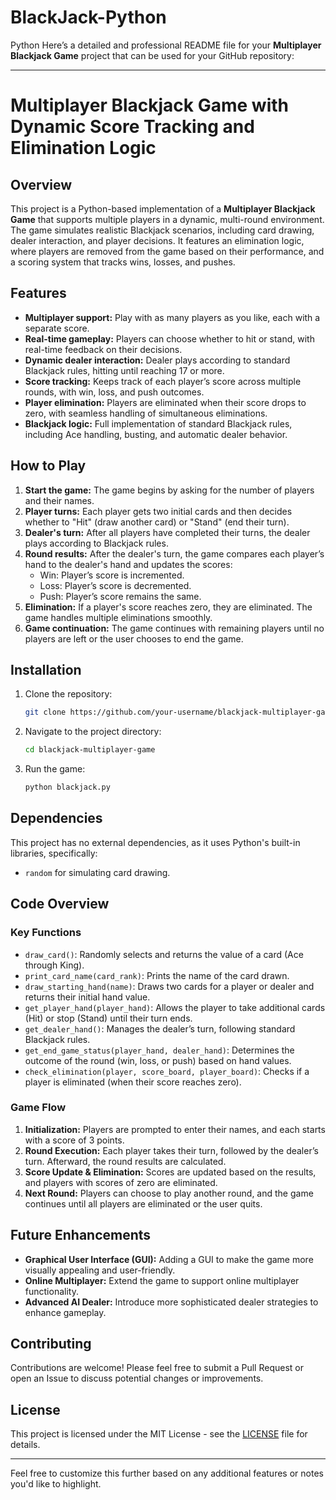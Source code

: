 # BlackJack-Python
Python
Here’s a detailed and professional README file for your **Multiplayer Blackjack Game** project that can be used for your GitHub repository:

---

# Multiplayer Blackjack Game with Dynamic Score Tracking and Elimination Logic

## Overview
This project is a Python-based implementation of a **Multiplayer Blackjack Game** that supports multiple players in a dynamic, multi-round environment. The game simulates realistic Blackjack scenarios, including card drawing, dealer interaction, and player decisions. It features an elimination logic, where players are removed from the game based on their performance, and a scoring system that tracks wins, losses, and pushes.

## Features
- **Multiplayer support:** Play with as many players as you like, each with a separate score.
- **Real-time gameplay:** Players can choose whether to hit or stand, with real-time feedback on their decisions.
- **Dynamic dealer interaction:** Dealer plays according to standard Blackjack rules, hitting until reaching 17 or more.
- **Score tracking:** Keeps track of each player’s score across multiple rounds, with win, loss, and push outcomes.
- **Player elimination:** Players are eliminated when their score drops to zero, with seamless handling of simultaneous eliminations.
- **Blackjack logic:** Full implementation of standard Blackjack rules, including Ace handling, busting, and automatic dealer behavior.

## How to Play
1. **Start the game:** The game begins by asking for the number of players and their names.
2. **Player turns:** Each player gets two initial cards and then decides whether to "Hit" (draw another card) or "Stand" (end their turn).
3. **Dealer's turn:** After all players have completed their turns, the dealer plays according to Blackjack rules.
4. **Round results:** After the dealer's turn, the game compares each player’s hand to the dealer's hand and updates the scores:
    - Win: Player’s score is incremented.
    - Loss: Player’s score is decremented.
    - Push: Player’s score remains the same.
5. **Elimination:** If a player's score reaches zero, they are eliminated. The game handles multiple eliminations smoothly.
6. **Game continuation:** The game continues with remaining players until no players are left or the user chooses to end the game.

## Installation
1. Clone the repository:
    ```bash
    git clone https://github.com/your-username/blackjack-multiplayer-game.git
    ```
2. Navigate to the project directory:
    ```bash
    cd blackjack-multiplayer-game
    ```
3. Run the game:
    ```bash
    python blackjack.py
    ```

## Dependencies
This project has no external dependencies, as it uses Python's built-in libraries, specifically:
- `random` for simulating card drawing.

## Code Overview
### Key Functions
- `draw_card()`: Randomly selects and returns the value of a card (Ace through King).
- `print_card_name(card_rank)`: Prints the name of the card drawn.
- `draw_starting_hand(name)`: Draws two cards for a player or dealer and returns their initial hand value.
- `get_player_hand(player_hand)`: Allows the player to take additional cards (Hit) or stop (Stand) until their turn ends.
- `get_dealer_hand()`: Manages the dealer’s turn, following standard Blackjack rules.
- `get_end_game_status(player_hand, dealer_hand)`: Determines the outcome of the round (win, loss, or push) based on hand values.
- `check_elimination(player, score_board, player_board)`: Checks if a player is eliminated (when their score reaches zero).

### Game Flow
1. **Initialization:** Players are prompted to enter their names, and each starts with a score of 3 points.
2. **Round Execution:** Each player takes their turn, followed by the dealer’s turn. Afterward, the round results are calculated.
3. **Score Update & Elimination:** Scores are updated based on the results, and players with scores of zero are eliminated.
4. **Next Round:** Players can choose to play another round, and the game continues until all players are eliminated or the user quits.

## Future Enhancements
- **Graphical User Interface (GUI):** Adding a GUI to make the game more visually appealing and user-friendly.
- **Online Multiplayer:** Extend the game to support online multiplayer functionality.
- **Advanced AI Dealer:** Introduce more sophisticated dealer strategies to enhance gameplay.

## Contributing
Contributions are welcome! Please feel free to submit a Pull Request or open an Issue to discuss potential changes or improvements.

## License
This project is licensed under the MIT License - see the [LICENSE](LICENSE) file for details.

---

Feel free to customize this further based on any additional features or notes you'd like to highlight.
